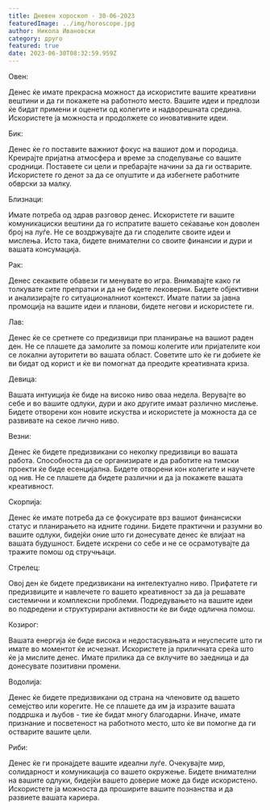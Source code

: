 ```yaml
---
title: Дневен хороскоп - 30-06-2023
featuredImage: ../img/horoscope.jpg
author: Никола Ивановски
category: друго
featured: true
date: 2023-06-30T08:32:59.959Z
---
```

Овен:

Денес ќе имате прекрасна можност да искористите вашите креативни вештини и да ги покажете на работното место. Вашите идеи и предлози ќе бидат примени и оценети од колегите и надворешната средина. Искористете ја можноста и продолжете со иновативните идеи.

Бик:

Денес ќе го поставите важниот фокус на вашиот дом и породица. Креирајте пријатна атмосфера и време за споделување со вашите сродници. Поставете си цели и пребарајте начини за да ги остварите. Искористете го денот за да се опуштите и да избегнете работните обврски за малку.

Близнаци:

Имате потреба од здрав разговор денес. Искористете ги вашите комуникациски вештини да го испратите вашето сеќавање кон доволен број на луѓе. Не се воздржувајте да ги споделите своите идеи и мислења. Исто така, бидете внимателни со своите финансии и дури и вашата консумација.

Рак:

Денес секаквите обавези ги менувате во игра. Внимавајте како ги толкувате сите препратки и да не бидете лековерни. Бидете објективни и анализирајте го ситуационалниот контекст. Имате патии за јавна промоција на вашите идеи и планови, бидете негови и искористете ги.

Лав:

Денес ќе се сретнете со предизвици при планирање на вашиот раден ден. Не се плашете да замолите за помош колегите или пријателите кои се локални ауторитети во вашата област. Советите што ќе ги добиете ќе ви бидат од корист и ќе ви помогнат да преодите креативната криза.

Девица:

Вашата интуиција ќе биде на високо ниво оваа недела. Верувајте во себе и во вашите одлуки, дури и ако другите имаат различно мислење. Бидете отворени кон новите искуства и искористете ја можноста да се развивате на секое лично ниво.

Везни:

Денес ќе бидете предизвикани со неколку предизвици во вашата работа. Способноста да се организирате и да работите на тимски проекти ќе биде есенцијална. Бидете отворени кон колегите и научете од нив. Не се плашете да бидете различни и да ја покажете вашата креативност.

Скорпија:

Денес ќе имате потреба да се фокусирате врз вашиот финансиски статус и планирањето на идните години. Бидете практични и разумни во вашите одлуки, бидејќи оние што ги донесувате денес ќе влијаат на вашата будушност. Бидете искрени со себе и не се осрамотувајте да тражите помош од стручњаци.

Стрелец:

Овој ден ќе бидете предизвикани на интелектуално ниво. Прифатете ги предизвиците и навлечете го вашето креативност за да ја решавате системични и комплексни проблеми. Подредувањето на вашите идеи во подредени и структурирани активности ќе ви биде одлична помош.

Козирог:

Вашата енергија ќе биде висока и недостасувањата и неуспесите што ги имате во моментот ќе исчезнат. Искористете ја приличната среќа што ќе ја мислите денес. Имате прилика да се вклучите во заедница и да донесувате позитивни промени.

Водолија:

Денес ќе бидете предизвикани од страна на членовите од вашето семејство или корегите. Не се плашете да им ја изразите вашата поддршка и љубов - тие ќе бидат многу благодарни. Иначе, имате признание и посветеност на работното место, што ќе ви помогне да ги остварите вашите цели.

Риби:

Денес ќе ги пронајдете вашите идеални луѓе. Очекувајте мир, солидарност и комуникација со вашето окружење. Бидете внимателни на вашите одлуки, бидејќи вашето доверие може да биде искористено. Искористете ја можноста да проширите вашите познанства и да развиете вашата кариера.